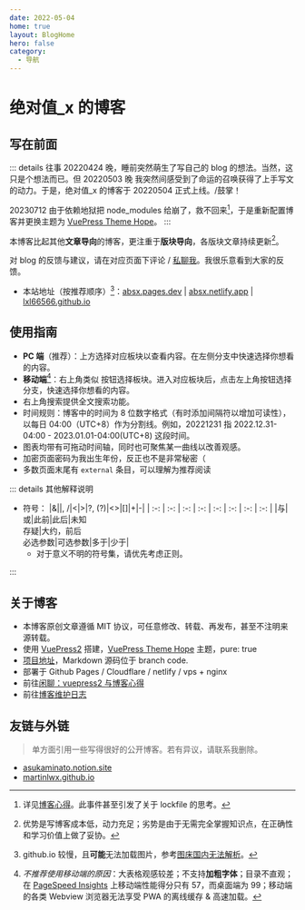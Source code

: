 ```yaml
---
date: 2022-05-04
home: true
layout: BlogHome
hero: false
category:
  - 导航
---
```


# 绝对值\_x 的博客

## 写在前面

::: details 往事
20220424 晚，睡前突然萌生了写自己的 blog 的想法。当然，这只是个想法而已。但 20220503 晚 我突然间<span class="heimu" title="你知道的太多了">感受到了命运的召唤</span>获得了上手写文的动力。于是，绝对值\_x 的博客于 20220504 正式上线。/鼓掌！

20230712 由于依赖地狱把 node_modules 给崩了，救不回来[^1]，于是重新配置博客并更换主题为 [VuePress Theme Hope](https://theme-hope.vuejs.press/zh/)。
:::
[^1]: 详见[博客心得](./gossip/withvuepress2.md#vuepress2与博客心得)。此事件甚至引发了关于 lockfile 的思考。

本博客比起其他**文章导向**的博客，更注重于**版块导向**，各版块文章持续更新[^3]。
[^3]: 优势是写博客成本低，动力充足；劣势是由于无需完全掌握知识点，在正确性和学习价值上做了妥协。

对 blog 的反馈与建议，请在对应页面下评论 / [私聊我](./gossip/author.md#社交)。我很乐意看到大家的反馈。

- 本站地址（按推荐顺序）[^4]：[absx.pages.dev](https://absx.pages.dev) | [absx.netlify.app](https://absx.netlify.app) | [lxl66566.github.io](https://lxl66566.github.io)

[^4]: github.io 较慢，且**可能**无法加载图片，参考[图床国内无法解析](./gossip/withvuepress2.md#图床国内无法解析问题)。

## 使用指南

- <HopeIcon icon="computer"/> **PC 端**（推荐）：上方选择对应板块以查看内容。在左侧分支中快速选择你想看的内容。
- <HopeIcon icon="mobile"/> **移动端**[^2]：右上角类似 <HopeIcon icon="context"/> 按钮选择板块。进入对应板块后，点击左上角按钮选择分支，快速选择你想看的内容。
- 右上角搜索提供全文搜索功能。
- 时间规则：博客中的时间为 8 位数字格式（有时添加间隔符以增加可读性），以每日 04:00（UTC+8）作为分割线。例如，20221231 指 2022.12.31-04:00 - 2023.01.01-04:00(UTC+8) 这段时间。
- 图表均带有可拖动时间轴，同时也可聚焦某一曲线以改善观感。
- 加密页面密码为我出生年份，反正也不是非常秘密（
- 多数页面末尾有 `external` 条目，可以理解为推荐阅读

[^2]: _不推荐使用移动端的原因_：大表格观感较差；不支持**加粗字体**；目录不直观；在 [PageSpeed Insights](./farraginous/recommend_websites.md#工具) 上移动端性能得分只有 57，而桌面端为 99；移动端的各类 Webview 浏览器无法享受 PWA 的离线缓存 & 高速加载。

::: details 其他解释说明

- 符号：
  <!-- prettier-ignore -->
    |&|\|, /|<|>|?, (?)|<>|[]|+|-|
    | :-: | :-: | :-: | :-: | :-: | :-: | :-: | :-: |
    |与|或|此前|此后|未知<br/>存疑|大约，前后<br/>必选参数|可选参数|多于|少于|
  - 对于意义不明的符号集，请优先考虑正则。

:::

## 关于博客

- 本博客原创文章遵循 MIT 协议，可任意修改、转载、再发布，甚至不注明来源转载。
- 使用 [VuePress2](https://v2.vuepress.vuejs.org/zh/) 搭建，[VuePress Theme Hope](https://theme-hope.vuejs.press/zh/) 主题，pure: true
- [项目地址](https://github.com/lxl66566/lxl66566.github.io)，Markdown 源码位于 branch code.
- 部署于 Github Pages / Cloudflare / netlify / vps + nginx
- 前往[闲聊：vuepress2 与博客心得](./gossip/withvuepress2.md)
- 前往[博客维护日志](./farraginous/log.md)

## 友链与外链

> 单方面引用一些写得很好的公开博客。若有异议，请联系我删除。

- [asukaminato.notion.site](https://asukaminato.notion.site/asukaminato/Blog-3c0df75d3d8b471ab67e97ecc82e10a4)
- [martinlwx.github.io](https://martinlwx.github.io/zh-cn/)

